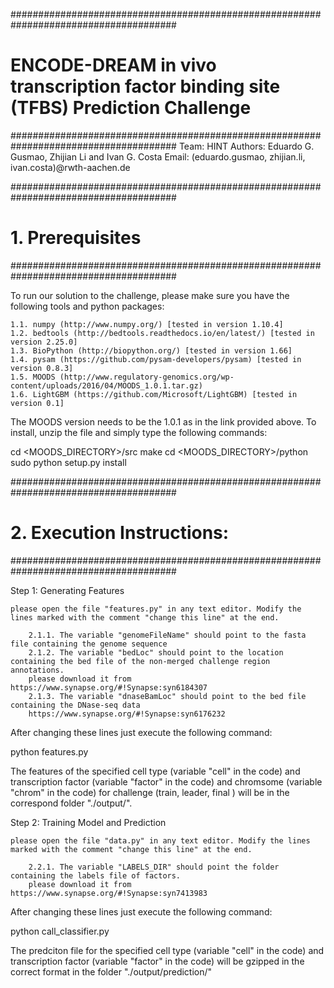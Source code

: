 ######################################################################################
# ENCODE-DREAM in vivo transcription factor binding site (TFBS) Prediction Challenge
######################################################################################
	Team: HINT
	Authors: Eduardo G. Gusmao, Zhijian Li and Ivan G. Costa
	Email: (eduardo.gusmao, zhijian.li, ivan.costa)@rwth-aachen.de


######################################################################################
# 1. Prerequisites
######################################################################################

To run our solution to the challenge, please make sure you have the following tools and python packages:

	1.1. numpy (http://www.numpy.org/) [tested in version 1.10.4]
	1.2. bedtools (http://bedtools.readthedocs.io/en/latest/) [tested in version 2.25.0]
	1.3. BioPython (http://biopython.org/) [tested in version 1.66]
	1.4. pysam (https://github.com/pysam-developers/pysam) [tested in version 0.8.3]
	1.5. MOODS (http://www.regulatory-genomics.org/wp-content/uploads/2016/04/MOODS_1.0.1.tar.gz)
	1.6. LightGBM (https://github.com/Microsoft/LightGBM) [tested in version 0.1]

The MOODS version needs to be the 1.0.1 as in the link provided above. To install, unzip the file and simply type the following commands:

cd <MOODS_DIRECTORY>/src
make
cd <MOODS_DIRECTORY>/python
sudo python setup.py install

######################################################################################
# 2. Execution Instructions:
######################################################################################

Step 1: Generating Features
	
	please open the file "features.py" in any text editor. Modify the lines marked with the comment "change this line" at the end.

		2.1.1. The variable "genomeFileName" should point to the fasta file containing the genome sequence
		2.1.2. The variable "bedLoc" should point to the location containing the bed file of the non-merged challenge region annotations.
		please download it from https://www.synapse.org/#!Synapse:syn6184307
		2.1.3. The variable "dnaseBamLoc" should point to the bed file containing the DNase-seq data
		https://www.synapse.org/#!Synapse:syn6176232

After changing these lines just execute the following command:

python features.py

The features of the specified cell type (variable "cell" in the code) and transcription factor (variable "factor" in the code) 
and chromsome (variable "chrom" in the code) for challenge (train, leader, final ) will be in the correspond folder "./output/". 

Step 2: Training Model and Prediction
	
	please open the file "data.py" in any text editor. Modify the lines marked with the comment "change this line" at the end.

		2.2.1. The variable "LABELS_DIR" should point the folder containing the labels file of factors.
		please download it from https://www.synapse.org/#!Synapse:syn7413983

After changing these lines just execute the following command:

python call_classifier.py

The predciton file for the specified cell type (variable "cell" in the code) and transcription factor (variable "factor" in the code) 
will be gzipped in the correct format in the folder "./output/prediction/"


